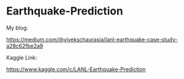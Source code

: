 # Earthquake-Prediction

My blog:



https://medium.com/@vivekschaurasia/lanl-earthquake-case-study-a28c62fbe2a9



Kaggle Link:



https://www.kaggle.com/c/LANL-Earthquake-Prediction
